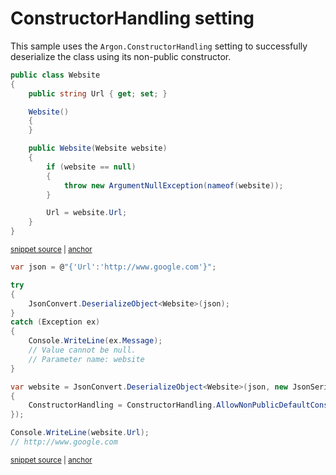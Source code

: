 # ConstructorHandling setting

This sample uses the `Argon.ConstructorHandling` setting to successfully deserialize the class using its non-public constructor.

<!-- snippet: DeserializeConstructorHandlingTypes -->
<a id='snippet-deserializeconstructorhandlingtypes'></a>
```cs
public class Website
{
    public string Url { get; set; }

    Website()
    {
    }

    public Website(Website website)
    {
        if (website == null)
        {
            throw new ArgumentNullException(nameof(website));
        }

        Url = website.Url;
    }
}
```
<sup><a href='/Src/Tests/Documentation/Samples/Serializer/DeserializeConstructorHandling.cs#L32-L51' title='Snippet source file'>snippet source</a> | <a href='#snippet-deserializeconstructorhandlingtypes' title='Start of snippet'>anchor</a></sup>
<!-- endSnippet -->

<!-- snippet: DeserializeConstructorHandlingUsage -->
<a id='snippet-deserializeconstructorhandlingusage'></a>
```cs
var json = @"{'Url':'http://www.google.com'}";

try
{
    JsonConvert.DeserializeObject<Website>(json);
}
catch (Exception ex)
{
    Console.WriteLine(ex.Message);
    // Value cannot be null.
    // Parameter name: website
}

var website = JsonConvert.DeserializeObject<Website>(json, new JsonSerializerSettings
{
    ConstructorHandling = ConstructorHandling.AllowNonPublicDefaultConstructor
});

Console.WriteLine(website.Url);
// http://www.google.com
```
<sup><a href='/Src/Tests/Documentation/Samples/Serializer/DeserializeConstructorHandling.cs#L56-L77' title='Snippet source file'>snippet source</a> | <a href='#snippet-deserializeconstructorhandlingusage' title='Start of snippet'>anchor</a></sup>
<!-- endSnippet -->
